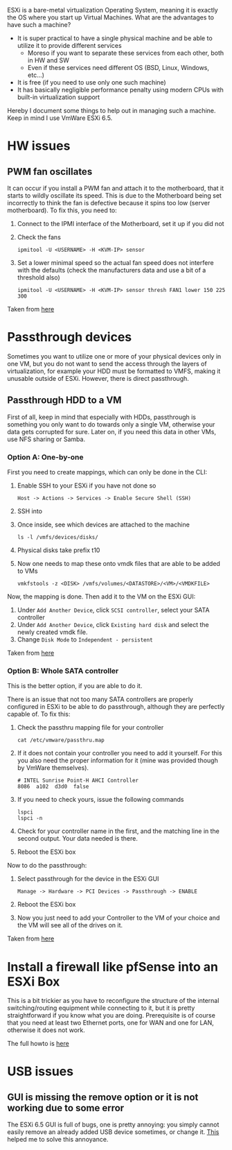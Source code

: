 ESXi is a bare-metal virtualization Operating System, meaning it is exactly the OS where you start up Virtual Machines. What are the advantages to have such a machine?
* It is super practical to have a single physical machine and be able to utilize it to provide different services
  * Moreso if you want to separate these services from each other, both in HW and SW
  * Even if these services need different OS (BSD, Linux, Windows, etc...)
* It is free (if you need to use only one such machine)
* It has basically negligible performance penalty using modern CPUs with built-in virtualization support

Hereby I document some things to help out in managing such a machine. Keep in mind I use VmWare ESXi 6.5.

# HW issues

## PWM fan oscillates

It can occur if you install a PWM fan and attach it to the motherboard, that it starts to wildly oscillate its speed. This is due to the Motherboard being set incorrectly to think the fan is defective because it spins too low (server motherboard). To fix this, you need to:

1. Connect to the IPMI interface of the Motherboard, set it up if you did not
1. Check the fans

    ```
    ipmitool -U <USERNAME> -H <KVM-IP> sensor
    ```

1. Set a lower minimal speed so the actual fan speed does not interfere with the defaults (check the manufacturers data and use a bit of a threshold also)

    ```
    ipmitool -U <USERNAME> -H <KVM-IP> sensor thresh FAN1 lower 150 225 300
    ```

Taken from [here](http://www.kaff99.ch/pwm-fan-spin-up-on-supermicro-board.html)

# Passthrough devices

Sometimes you want to utilize one or more of your physical devices only in one VM, but you do not want to send the access through the layers of virtualization, for example your HDD must be formatted to VMFS, making it unusable outside of ESXi. However, there is direct passthrough.

## Passthrough HDD to a VM

First of all, keep in mind that especially with HDDs, passthrough is something you only want to do towards only a single VM, otherwise your data gets corrupted for sure. Later on, if you need this data in other VMs, use NFS sharing or Samba.

### Option A: One-by-one

First you need to create mappings, which can only be done in the CLI:
1. Enable SSH to your ESXi if you have not done so

    ```
    Host -> Actions -> Services -> Enable Secure Shell (SSH)
    ```
    
1. SSH into
1. Once inside, see which devices are attached to the machine

    ```
    ls -l /vmfs/devices/disks/
    ```
    
1. Physical disks take prefix t10
1. Now one needs to map these onto vmdk files that are able to be added to VMs

    ```
    vmkfstools -z <DISK> /vmfs/volumes/<DATASTORE>/<VM>/<VMDKFILE>
    ```


Now, the mapping is done. Then add it to the VM on the ESXi GUI:
1. Under `Add Another Device`, click `SCSI controller`, select your SATA controller
1. Under `Add Another Device`, click `Existing hard disk` and select the newly created vmdk file.
1. Change `Disk Mode` to `Independent - persistent`

Taken from [here](https://gist.github.com/Hengjie/1520114890bebe8f805d337af4b3a064)

### Option B: Whole SATA controller

This is the better option, if you are able to do it.

There is an issue that not too many SATA controllers are properly configured in ESXi to be able to do passthrough, although they are perfectly capable of. To fix this:
1. Check the passthru mapping file for your controller

    ```
    cat /etc/vmware/passthru.map
    ```
    
1. If it does not contain your controller you need to add it yourself. For this you also need the proper information for it (mine was provided though by VmWare themselves).
  
    ```
    # INTEL Sunrise Point-H AHCI Controller
    8086  a102  d3d0  false
    ```
    
1. If you need to check yours, issue the following commands
    
    ```
    lspci
    lspci -n
    ```
    
1. Check for your controller name in the first, and the matching line in the second output. Your data needed is there.
1. Reboot the ESXi box

Now to do the passthrough:
1. Select passthrough for the device in the ESXi GUI

    ```
    Manage -> Hardware -> PCI Devices -> Passthrough -> ENABLE
    ```

1. Reboot the ESXi box

1. Now you just need to add your Controller to the VM of your choice and the VM will see all of the drives on it.

Taken from [here](https://forums.freenas.org/index.php?threads/configure-esxi-to-pass-through-the-x10sl7-f-motherboard-sata-controller.51843/)

# Install a firewall like pfSense into an ESXi Box

This is a bit trickier as you have to reconfigure the structure of the internal switching/routing equipment while connecting to it, but it is pretty straightforward if you know what you are doing. Prerequisite is of course that you need at least two Ethernet ports, one for WAN and one for LAN, otherwise it does not work. 

The full howto is [here](https://doc.pfsense.org/index.php/PfSense_on_VMware_vSphere_/_ESXi)

# USB issues

## GUI is missing the remove option or it is not working due to some error

The ESXi 6.5 GUI is full of bugs, one is pretty annoying: you simply cannot easily remove an already added USB device sometimes, or change it. [This](https://jc-lan.tk/2017/04/17/unable-to-remove-usb-controller-from-esxi-6-5-virtual-machine/) helped me to solve this annoyance.

